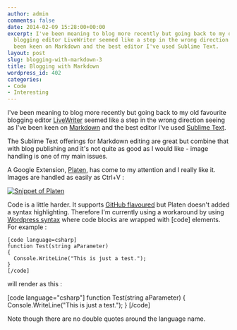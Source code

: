 ```yaml
---
author: admin
comments: false
date: 2014-02-09 15:28:00+00:00
excerpt: I've been meaning to blog more recently but going back to my old favourite
  blogging editor LiveWriter seemed like a step in the wrong direction seeing as I've
  been keen on Markdown and the best editor I've used Sublime Text.
layout: post
slug: blogging-with-markdown-3
title: Blogging with Markdown
wordpress_id: 402
categories:
- Code
- Interesting
---
```


I've been meaning to blog more recently but going back to my old favourite blogging editor [LiveWriter](http://windows.microsoft.com/en-gb/windows-live/essentials-other#essentials=writerother) seemed like a step in the wrong direction seeing as I've been keen on [Markdown](http://daringfireball.net/projects/markdown/syntax#link) and the best editor I've used [Sublime Text](http://www.sublimetext.com/).




The Sublime Text offerings for Markdown editing are great but combine that with blog publishing and it's not quite as good as I would like - image handling is one of my main issues.




A Google Extension, [Platen](https://chrome.google.com/webstore/detail/platen/kjldgcmgnacejmfmfdmompenlohlplod), has come to my attention and I really like it. Images are handled as easily as Ctrl+V :




[![Snippet of Platen](http://philiphendry.files.wordpress.com/2014/02/snippet_of_platen2.png)](http://philiphendry.files.wordpress.com/2014/02/snippet_of_platen2.png)




Code is a little harder. It supports [GitHub flavoured](https://help.github.com/articles/github-flavored-markdown) but Platen doesn't added a syntax highlighting. Therefore I'm currently using a workaround by using [Wordpress syntax](http://en.support.wordpress.com/code/posting-source-code/) where code blocks are wrapped with [code] elements. For example  :



    
    
    [code language=csharp]
    function Test(string aParameter)
    {
      Console.WriteLine("This is just a test.");
    }
    [/code]
    





will render as this :




[code language="csharp"]
function Test(string aParameter)
{
  Console.WriteLine(&quot;This is just a test.&quot;);
}
[/code]




Note though there are no double quotes around the language name.



